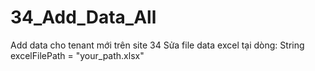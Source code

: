 # 34_Add_Data_All
Add data cho tenant mới trên site 34
Sửa file data excel tại dòng: String excelFilePath = "your_path.xlsx"
